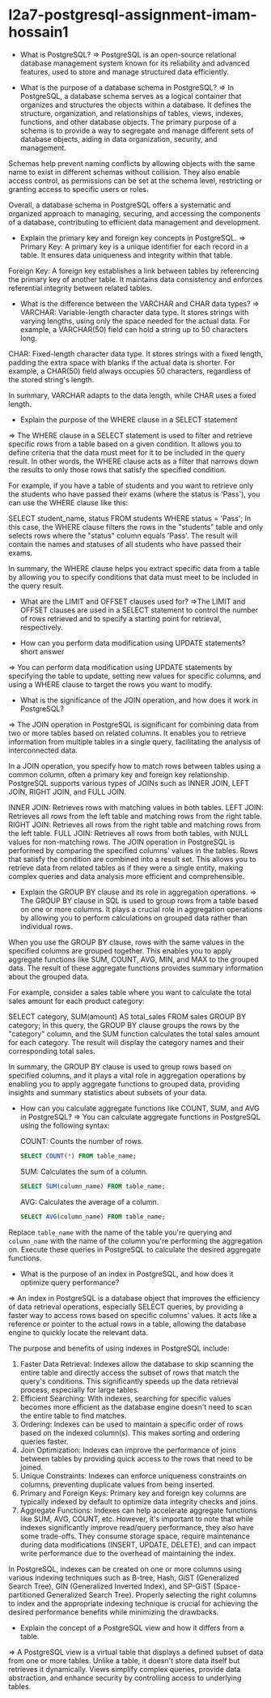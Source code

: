 # l2a7-postgresql-assignment-imam-hossain1

 * What is PostgreSQL?
 => PostgreSQL is an open-source relational database management system known for its reliability and advanced features, used to store and manage structured data efficiently.

 * What is the purpose of a database schema in PostgreSQL?
 => In PostgreSQL, a database schema serves as a logical container that organizes and structures the objects within a database. It defines the structure, organization, and relationships of tables, views, indexes, functions, and other database objects. The primary purpose of a schema is to provide a way to segregate and manage different sets of database objects, aiding in data organization, security, and management.

Schemas help prevent naming conflicts by allowing objects with the same name to exist in different schemas without collision. They also enable access control, as permissions can be set at the schema level, restricting or granting access to specific users or roles.

Overall, a database schema in PostgreSQL offers a systematic and organized approach to managing, securing, and accessing the components of a database, contributing to efficient data management and development.

* Explain the primary key and foreign key concepts in PostgreSQL.
=> Primary Key: A primary key is a unique identifier for each record in a table. It ensures data uniqueness and integrity within that table.

Foreign Key: A foreign key establishes a link between tables by referencing the primary key of another table. It maintains data consistency and enforces referential integrity between related tables.

* What is the difference between the VARCHAR and CHAR data types?
=> VARCHAR: Variable-length character data type. It stores strings with varying lengths, using only the space needed for the actual data. For example, a VARCHAR(50) field can hold a string up to 50 characters long.

CHAR: Fixed-length character data type. It stores strings with a fixed length, padding the extra space with blanks if the actual data is shorter. For example, a CHAR(50) field always occupies 50 characters, regardless of the stored string's length.

In summary, VARCHAR adapts to the data length, while CHAR uses a fixed length.

* Explain the purpose of the WHERE clause in a SELECT statement

=> The WHERE clause in a SELECT statement is used to filter and retrieve specific rows from a table based on a given condition. It allows you to define criteria that the data must meet for it to be included in the query result. In other words, the WHERE clause acts as a filter that narrows down the results to only those rows that satisfy the specified condition.

For example, if you have a table of students and you want to retrieve only the students who have passed their exams (where the status is 'Pass'), you can use the WHERE clause like this:

SELECT student_name, status
FROM students
WHERE status = 'Pass';
In this case, the WHERE clause filters the rows in the "students" table and only selects rows where the "status" column equals 'Pass'. The result will contain the names and statuses of all students who have passed their exams.

In summary, the WHERE clause helps you extract specific data from a table by allowing you to specify conditions that data must meet to be included in the query result.

* What are the LIMIT and OFFSET clauses used for?
=>The LIMIT and OFFSET clauses are used in a SELECT statement to control the number of rows retrieved and to specify a starting point for retrieval, respectively.

* How can you perform data modification using UPDATE statements?
short answer

=> You can perform data modification using UPDATE statements by specifying the table to update, setting new values for specific columns, and using a WHERE clause to target the rows you want to modify.

* What is the significance of the JOIN operation, and how does it work in PostgreSQL?

=> The JOIN operation in PostgreSQL is significant for combining data from two or more tables based on related columns. It enables you to retrieve information from multiple tables in a single query, facilitating the analysis of interconnected data.

In a JOIN operation, you specify how to match rows between tables using a common column, often a primary key and foreign key relationship. PostgreSQL supports various types of JOINs such as INNER JOIN, LEFT JOIN, RIGHT JOIN, and FULL JOIN.

INNER JOIN: Retrieves rows with matching values in both tables.
LEFT JOIN: Retrieves all rows from the left table and matching rows from the right table.
RIGHT JOIN: Retrieves all rows from the right table and matching rows from the left table.
FULL JOIN: Retrieves all rows from both tables, with NULL values for non-matching rows.
The JOIN operation in PostgreSQL is performed by comparing the specified columns' values in the tables. Rows that satisfy the condition are combined into a result set. This allows you to retrieve data from related tables as if they were a single entity, making complex queries and data analysis more efficient and comprehensible.

* Explain the GROUP BY clause and its role in aggregation operations.
=> The GROUP BY clause in SQL is used to group rows from a table based on one or more columns. It plays a crucial role in aggregation operations by allowing you to perform calculations on grouped data rather than individual rows.

When you use the GROUP BY clause, rows with the same values in the specified columns are grouped together. This enables you to apply aggregate functions like SUM, COUNT, AVG, MIN, and MAX to the grouped data. The result of these aggregate functions provides summary information about the grouped data.

For example, consider a sales table where you want to calculate the total sales amount for each product category:

SELECT category, SUM(amount) AS total_sales
FROM sales
GROUP BY category;
In this query, the GROUP BY clause groups the rows by the "category" column, and the SUM function calculates the total sales amount for each category. The result will display the category names and their corresponding total sales.

In summary, the GROUP BY clause is used to group rows based on specified columns, and it plays a vital role in aggregation operations by enabling you to apply aggregate functions to grouped data, providing insights and summary statistics about subsets of your data.

* How can you calculate aggregate functions like COUNT, SUM, and AVG in PostgreSQL?
=> You can calculate aggregate functions in PostgreSQL using the following syntax:

  COUNT: Counts the number of rows.
    
    ```sql
    SELECT COUNT(*) FROM table_name;
    
    ```
    
    SUM: Calculates the sum of a column.
    
    ```sql
    SELECT SUM(column_name) FROM table_name;
    
    ```
    
    AVG: Calculates the average of a column.
    
    ```sql
    SELECT AVG(column_name) FROM table_name;
    
    ```
    

Replace `table_name` with the name of the table you're querying and `column_name` with the name of the column you're performing the aggregation on. Execute these queries in PostgreSQL to calculate the desired aggregate functions.


* What is the purpose of an index in PostgreSQL, and how does it optimize query performance?

=> An index in PostgreSQL is a database object that improves the efficiency of data retrieval operations, especially SELECT queries, by providing a faster way to access rows based on specific columns' values. It acts like a reference or pointer to the actual rows in a table, allowing the database engine to quickly locate the relevant data.

The purpose and benefits of using indexes in PostgreSQL include:

1. Faster Data Retrieval: Indexes allow the database to skip scanning the entire table and directly access the subset of rows that match the query's conditions. This significantly speeds up the data retrieval process, especially for large tables.
2. Efficient Searching: With indexes, searching for specific values becomes more efficient as the database engine doesn't need to scan the entire table to find matches.
3. Ordering: Indexes can be used to maintain a specific order of rows based on the indexed column(s). This makes sorting and ordering queries faster.
4. Join Optimization: Indexes can improve the performance of joins between tables by providing quick access to the rows that need to be joined.
5. Unique Constraints: Indexes can enforce uniqueness constraints on columns, preventing duplicate values from being inserted.
6. Primary and Foreign Keys: Primary key and foreign key columns are typically indexed by default to optimize data integrity checks and joins.
7. Aggregate Functions: Indexes can help accelerate aggregate functions like SUM, AVG, COUNT, etc.
However, it's important to note that while indexes significantly improve read/query performance, they also have some trade-offs. They consume storage space, require maintenance during data modifications (INSERT, UPDATE, DELETE), and can impact write performance due to the overhead of maintaining the index.

In PostgreSQL, indexes can be created on one or more columns using various indexing techniques such as B-tree, Hash, GiST (Generalized Search Tree), GIN (Generalized Inverted Index), and SP-GiST (Space-partitioned Generalized Search Tree). Properly selecting the right columns to index and the appropriate indexing technique is crucial for achieving the desired performance benefits while minimizing the drawbacks.


* Explain the concept of a PostgreSQL view and how it differs from a table.

=> A PostgreSQL view is a virtual table that displays a defined subset of data from one or more tables. Unlike a table, it doesn't store data itself but retrieves it dynamically. Views simplify complex queries, provide data abstraction, and enhance security by controlling access to underlying tables.
